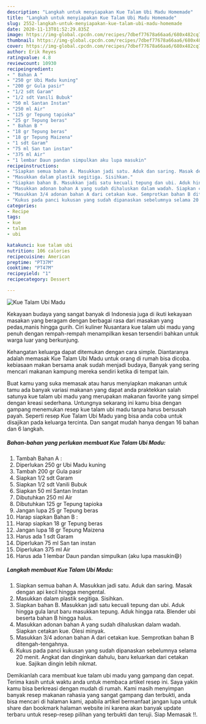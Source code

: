 ```yaml
---
description: "Langkah untuk menyiapakan Kue Talam Ubi Madu Homemade"
title: "Langkah untuk menyiapakan Kue Talam Ubi Madu Homemade"
slug: 2552-langkah-untuk-menyiapakan-kue-talam-ubi-madu-homemade
date: 2020-11-13T01:52:29.835Z
image: https://img-global.cpcdn.com/recipes/7dbef77678a66aa6/680x482cq70/kue-talam-ubi-madu-foto-resep-utama.jpg
thumbnail: https://img-global.cpcdn.com/recipes/7dbef77678a66aa6/680x482cq70/kue-talam-ubi-madu-foto-resep-utama.jpg
cover: https://img-global.cpcdn.com/recipes/7dbef77678a66aa6/680x482cq70/kue-talam-ubi-madu-foto-resep-utama.jpg
author: Erik Reyes
ratingvalue: 4.8
reviewcount: 10930
recipeingredient:
- " Bahan A "
- "250 gr Ubi Madu kuning"
- "200 gr Gula pasir"
- "1/2 sdt Garam"
- "1/2 sdt Vanili Bubuk"
- "50 ml Santan Instan"
- "250 ml Air"
- "125 gr Tepung tapioka"
- "25 gr Tepung beras"
- " Bahan B "
- "18 gr Tepung beras"
- "18 gr Tepung Maizena"
- "1 sdt Garam"
- "75 ml San tan instan"
- "375 ml Air"
- "1 lembar Daun pandan simpulkan aku lupa masukin"
recipeinstructions:
- "Siapkan semua bahan A. Masukkan jadi satu. Aduk dan saring. Masak dengan api kecil hingga mengental."
- "Masukkan dalam plastik segitiga. Sisihkan."
- "Siapkan bahan B. Masukkan jadi satu kecuali tepung dan ubi. Aduk hingga gula larut baru masukkan tepung. Aduk hingga rata. Blender ubi beserta bahan B hingga halus."
- "Masukkan adonan bahan A yang sudah dihaluskan dalam wadah. Siapkan cetakan kue. Olesi minyak."
- "Masukkan 3/4 adonan bahan A dari cetakan kue. Semprotkan bahan B ditengah-tengahnya."
- "Kukus pada panci kukusan yang sudah dipanaskan sebelumnya selama 20 menit. Angkat dan dinginkan dahulu, baru keluarkan dari cetakan kue. Sajikan dingin lebih nikmat."
categories:
- Recipe
tags:
- kue
- talam
- ubi

katakunci: kue talam ubi 
nutrition: 106 calories
recipecuisine: American
preptime: "PT37M"
cooktime: "PT47M"
recipeyield: "1"
recipecategory: Dessert

---
```



![Kue Talam Ubi Madu](https://img-global.cpcdn.com/recipes/7dbef77678a66aa6/680x482cq70/kue-talam-ubi-madu-foto-resep-utama.jpg)

Kekayaan budaya yang sangat banyak di Indonesia juga di ikuti kekayaan masakan yang beragam dengan berbagai rasa dari masakan yang pedas,manis hingga gurih. Ciri kuliner Nusantara kue talam ubi madu yang penuh dengan rempah-rempah menampilkan kesan tersendiri bahkan untuk warga luar yang berkunjung.


Kehangatan keluarga dapat ditemukan dengan cara simple. Diantaranya adalah memasak Kue Talam Ubi Madu untuk orang di rumah bisa dicoba. kebiasaan makan bersama anak sudah menjadi budaya, Banyak yang sering mencari makanan kampung mereka sendiri ketika di tempat lain.



Buat kamu yang suka memasak atau harus menyiapkan makanan untuk tamu ada banyak variasi makanan yang dapat anda praktekkan salah satunya kue talam ubi madu yang merupakan makanan favorite yang simpel dengan kreasi sederhana. Untungnya sekarang ini kamu bisa dengan gampang menemukan resep kue talam ubi madu tanpa harus bersusah payah.
Seperti resep Kue Talam Ubi Madu yang bisa anda coba untuk disajikan pada keluarga tercinta. Dan sangat mudah hanya dengan 16 bahan dan 6 langkah.


<!--inarticleads1-->

##### Bahan-bahan yang perlukan membuat Kue Talam Ubi Madu:

1. Tambah  Bahan A :
1. Diperlukan 250 gr Ubi Madu kuning
1. Tambah 200 gr Gula pasir
1. Siapkan 1/2 sdt Garam
1. Siapkan 1/2 sdt Vanili Bubuk
1. Siapkan 50 ml Santan Instan
1. Dibutuhkan 250 ml Air
1. Dibutuhkan 125 gr Tepung tapioka
1. Jangan lupa 25 gr Tepung beras
1. Harap siapkan  Bahan B :
1. Harap siapkan 18 gr Tepung beras
1. Jangan lupa 18 gr Tepung Maizena
1. Harus ada 1 sdt Garam
1. Diperlukan 75 ml San tan instan
1. Diperlukan 375 ml Air
1. Harus ada 1 lembar Daun pandan simpulkan (aku lupa masukin😄)




<!--inarticleads2-->

##### Langkah membuat  Kue Talam Ubi Madu:

1. Siapkan semua bahan A. Masukkan jadi satu. Aduk dan saring. Masak dengan api kecil hingga mengental.
1. Masukkan dalam plastik segitiga. Sisihkan.
1. Siapkan bahan B. Masukkan jadi satu kecuali tepung dan ubi. Aduk hingga gula larut baru masukkan tepung. Aduk hingga rata. Blender ubi beserta bahan B hingga halus.
1. Masukkan adonan bahan A yang sudah dihaluskan dalam wadah. Siapkan cetakan kue. Olesi minyak.
1. Masukkan 3/4 adonan bahan A dari cetakan kue. Semprotkan bahan B ditengah-tengahnya.
1. Kukus pada panci kukusan yang sudah dipanaskan sebelumnya selama 20 menit. Angkat dan dinginkan dahulu, baru keluarkan dari cetakan kue. Sajikan dingin lebih nikmat.




Demikianlah cara membuat kue talam ubi madu yang gampang dan cepat. Terima kasih untuk waktu anda untuk membaca artikel resep ini. Saya yakin kamu bisa berkreasi dengan mudah di rumah. Kami masih menyimpan banyak resep makanan rahasia yang sangat gampang dan terbukti, anda bisa mencari di halaman kami, apabila artikel bermanfaat jangan lupa untuk share dan bookmark halaman website ini karena akan banyak update terbaru untuk resep-resep pilihan yang terbukti dan teruji. Siap Memasak !!. 
